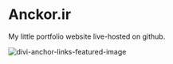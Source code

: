 # Anckor.ir

My little portfolio website live-hosted on github.

![divi-anchor-links-featured-image](https://user-images.githubusercontent.com/65112204/167924355-ba57f85e-ec1d-4c7b-bf02-054ccdf53de7.jpg)
